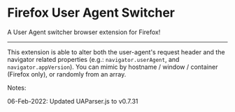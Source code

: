 # Firefox User Agent Switcher
A User Agent switcher browser extension for Firefox!

------------
This extension is able to alter both the user-agent's request header and the navigator related properties (e.g.: `navigator.userAgent`, and `navigator.appVersion`). You can mimic by hostname / window / container (Firefox only), or randomly from an array.

Notes:

06-Feb-2022: Updated UAParser.js to v0.7.31
